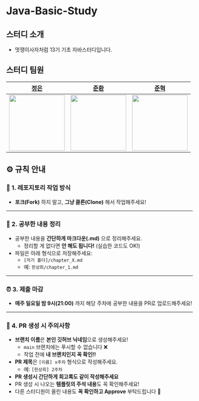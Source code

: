 # Java-Basic-Study

## 스터디 소개

- 멋쟁이사자처럼 13기 기초 자바스터디입니다.

## 스터디 팀원

| [정은](https://github.com/kswkm) | [준환](https://github.com/alpaca07) | [준혁](https://github.com/jun-hY) |
|:------------:|:------------------------------------------:|:-------------------------------------------------------:|
| [<img src="https://github.com/kswkm.png" width="150px">](https://github.com/kswkm) | [<img src="https://github.com/alpaca07.png" width="150px">](https://github.com/alpaca07) | [<img src="https://github.com/jun-hY.png" width="150px">](https://github.com/jun-hY)  |


## ⚙️ 규칙 안내

### 📁 1. 레포지토리 작업 방식

- **포크(Fork)** 하지 말고, **그냥 클론(Clone)** 해서 작업해주세요!

---

### 📝 2. 공부한 내용 정리

- 공부한 내용을 **간단하게 마크다운(.md)** 으로 정리해주세요.
    - 정리할 게 없다면 **안 해도 됩니다!** (실습한 코드도 OK!)
- 파일은 아래 형식으로 저장해주세요:
    - `[자기 폴더]/chapter_X.md`
    - 예: `한상희/chapter_1.md`

---

### ⏰ 3. 제출 마감

- **매주 일요일 밤 9시(21:00)** 까지 해당 주차에 공부한 내용을 PR로 업로드해주세요!

---

### 🔀 4. PR 생성 시 주의사항

- **브랜치 이름**은 **본인 깃허브 닉네임**으로 생성해주세요!
    - `main` 브랜치에는 푸시할 수 없습니다 ❌
    - 작업 전에 **내 브랜치인지 꼭 확인!!**
- **PR 제목**은 `[이름] x주차` 형식으로 작성해주세요.
    - 예: `[한상희] 2주차`
- **PR 생성시 간단하게 회고록도 같이 작성해주세요**
- PR 생성 시 나오는 **템플릿의 주석 내용**도 꼭 확인해주세요!
- 다른 스터디원이 올린 내용도 **꼭 확인하고 Approve** 부탁드립니다 🙏
